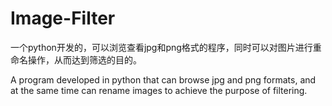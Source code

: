# Image-Filter
一个python开发的，可以浏览查看jpg和png格式的程序，同时可以对图片进行重命名操作，从而达到筛选的目的。


A program developed in python that can browse jpg and png formats, and at the same time can rename images to achieve the purpose of filtering.
